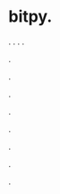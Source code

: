 # bitpy.
.
.
.
.












.






















































.
























.



























.

















































































.































































.































































































.















.


























































